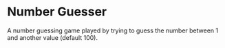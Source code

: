 # Number Guesser
A number guessing game played by trying to guess the number between 1 and another value (default 100).
